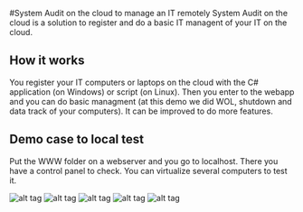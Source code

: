 #System Audit on the cloud to manage an IT remotely
System Audit on the cloud is a solution to register and do a basic IT managent of your IT on the cloud. 

## How it works
You register your IT computers or laptops on the cloud with the C# application (on Windows) or script (on Linux).
Then you enter to the webapp and you can do basic managment (at this demo we did WOL, shutdown and data track of your computers).
It can be improved to do more features.

 
## Demo case to local test

Put the WWW folder on a webserver and you go to localhost. There you have a control panel to check. 
You can virtualize several computers to test it.

![alt tag](http://www.sompartyapp.com/git/systemAudit/1.png)
![alt tag](http://www.sompartyapp.com/git/systemAudit/2.png)
![alt tag](http://www.sompartyapp.com/git/systemAudit/3.png)
![alt tag](http://www.sompartyapp.com/git/systemAudit/4.png)
![alt tag](http://www.sompartyapp.com/git/systemAudit/5.png)
